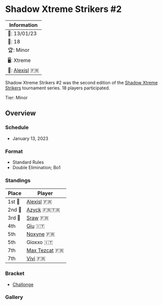 # Shadow Xtreme Strikers #2

|Information|
|-|
|:calendar:: 13/01/23|
|:busts_in_silhouette:: 18|
|:trophy:: Minor|
|:desktop_computer:: Xtreme|
|:1st_place_medal:: [Alexisl](../../players/french/alexisl.md) :fr:|

Shadow Xtreme Strikers #2 was the second edition of the [Shadow Xtreme Strikers](shadowmain.md)
tournament series.
18 players participated.

Tier: Minor

## Overview

### Schedule
- January 13, 2023

### Format
- Standard Rules
- Double Elimination; Bo1 

### Standings

|Place|Player|
|-|-|
|1st :1st_place_medal:|[Alexisl](../../players/french/alexisl.md) :fr:|
|2nd :2nd_place_medal:|[Azyck](../../players/french/azyck.md) :fr::tr:|
|3rd :3rd_place_medal:|[Sraw](../../players/french/sraw.md) :fr:|
|4th|[Giu](../../players/italian/giu.md) :it:|
|5th|[Noxyne](../../players/french/noxyne.md) :fr:|
|5th|Gioxxo :it:
|7th|[Max Tezcat](../../players/french/maxtezcat.md) :fr:
|7th|[Vivi](../../players/french/vivi.md) :fr:|

### Bracket
- [Challonge](https://challonge.com/3zekci5l)

### Gallery